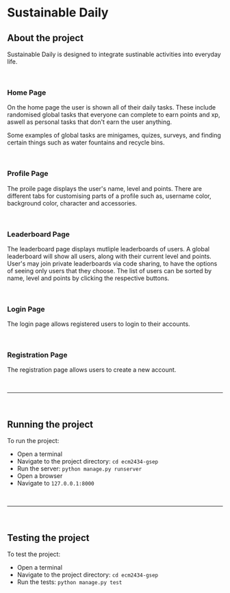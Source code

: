 # Sustainable Daily


## About the project
Sustainable Daily is designed to integrate sustinable activities into everyday life.

<br>

### Home Page
On the home page the user is shown all of their daily tasks. These include randomised global tasks that everyone can complete to earn points and xp, aswell as personal tasks that don't earn the user anything.

Some examples of global tasks are minigames, quizes, surveys, and finding certain things such as water fountains and recycle bins.

<br>

### Profile Page
The proile page displays the user's name, level and points. There are different tabs for customising parts of a profile such as, username color, background color, character and accessories.

<br>

### Leaderboard Page
The leaderboard page displays mutliple leaderboards of users. A global leaderboard will show all users, along with their current level and points. User's may join private leaderboards via code sharing, to have the options of seeing only users that they choose. The list of users can be sorted by name, level and points by clicking the respective buttons.

<br>

### Login Page
The login page allows registered users to login to their accounts.

<br>

### Registration Page
The registration page allows users to create a new account.

<br>

---

<br>

## Running the project
To run the project:
- Open a terminal
- Navigate to the project directory: ```cd ecm2434-gsep```
- Run the server: ```python manage.py runserver```
- Open a browser
- Navigate to ```127.0.0.1:8000```

<br>

---

<br>

## Testing the project
To test the project:
- Open a terminal
- Navigate to the project directory: ```cd ecm2434-gsep```
- Run the tests: ```python manage.py test```
